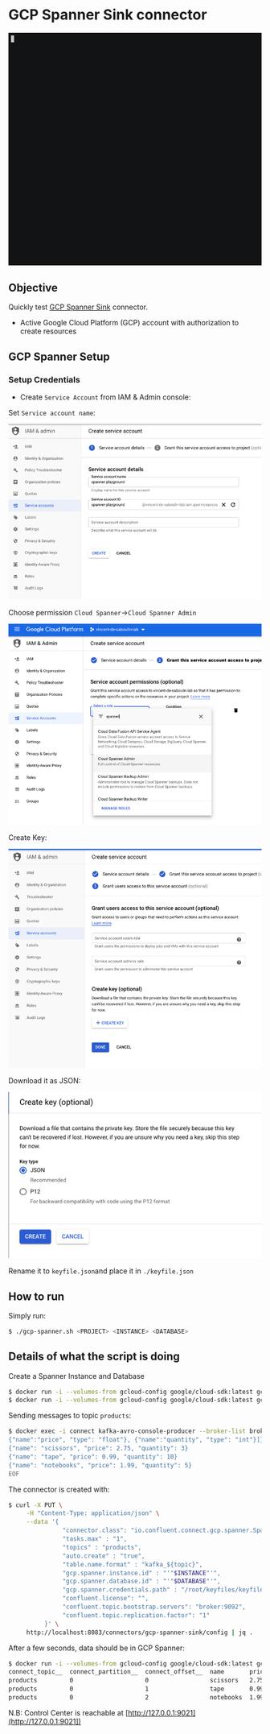 # GCP Spanner Sink connector

![asciinema](https://github.com/vdesabou/gifs/blob/master/connect/connect-gcp-spanner-sink/asciinema.gif?raw=true)

## Objective

Quickly test [GCP Spanner Sink](https://docs.confluent.io/current/connect/kafka-connect-gcp-spanner/index.html#quick-start) connector.

* Active Google Cloud Platform (GCP) account with authorization to create resources

## GCP Spanner Setup

### Setup Credentials

* Create `Service Account` from IAM & Admin console:

Set `Service account name`:

![Service Account setup](Screenshot1.png)

Choose permission `Cloud Spanner`->`Cloud Spanner Admin`

![Service Account setup](Screenshot2.png)

Create Key:

![Service Account setup](Screenshot3.png)

Download it as JSON:

![Service Account setup](Screenshot4.png)

Rename it to `keyfile.json`and place it in `./keyfile.json`


## How to run

Simply run:

```bash
$ ./gcp-spanner.sh <PROJECT> <INSTANCE> <DATABASE>
```

## Details of what the script is doing

Create a Spanner Instance and Database

```bash
$ docker run -i --volumes-from gcloud-config google/cloud-sdk:latest gcloud spanner instances create $INSTANCE --project $PROJECT --config=regional-us-east1 --description=playground-spanner-instance --nodes=1
$ docker run -i --volumes-from gcloud-config google/cloud-sdk:latest gcloud spanner databases create $DATABASE --instance $INSTANCE --project $PROJECT
```

Sending messages to topic `products`:

```bash
$ docker exec -i connect kafka-avro-console-producer --broker-list broker:9092 --property schema.registry.url=http://schema-registry:8081 --topic products --property value.schema='{"type":"record","name":"myrecord","fields":[{"name":"name","type":"string"},
{"name":"price", "type": "float"}, {"name":"quantity", "type": "int"}]}' << EOF
{"name": "scissors", "price": 2.75, "quantity": 3}
{"name": "tape", "price": 0.99, "quantity": 10}
{"name": "notebooks", "price": 1.99, "quantity": 5}
EOF
```

The connector is created with:

```bash
$ curl -X PUT \
     -H "Content-Type: application/json" \
     --data '{
               "connector.class": "io.confluent.connect.gcp.spanner.SpannerSinkConnector",
               "tasks.max" : "1",
               "topics" : "products",
               "auto.create" : "true",
               "table.name.format" : "kafka_${topic}",
               "gcp.spanner.instance.id" : "'"$INSTANCE"'",
               "gcp.spanner.database.id" : "'"$DATABASE"'",
               "gcp.spanner.credentials.path" : "/root/keyfiles/keyfile.json",
               "confluent.license": "",
               "confluent.topic.bootstrap.servers": "broker:9092",
               "confluent.topic.replication.factor": "1"
          }' \
     http://localhost:8083/connectors/gcp-spanner-sink/config | jq .
```

After a few seconds, data should be in GCP Spanner:

```bash
$ docker run -i --volumes-from gcloud-config google/cloud-sdk:latest gcloud spanner databases execute-sql $DATABASE --instance $INSTANCE --project $PROJECT --sql='select * from kafka_products'
connect_topic__  connect_partition__  connect_offset__  name       price           quantity
products         0                    0                 scissors   2.75            3
products         0                    1                 tape       0.990000009537  10
products         0                    2                 notebooks  1.99000000954   5

```

N.B: Control Center is reachable at [http://127.0.0.1:9021](http://127.0.0.1:9021])
